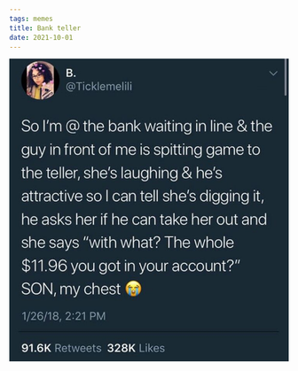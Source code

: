 ```yaml
---
tags: memes
title: Bank teller
date: 2021-10-01
---
```




![bank.jpeg](https://raw.githubusercontent.com/muneer78/muneer78.github.io/master/images/bank.jpeg)
        